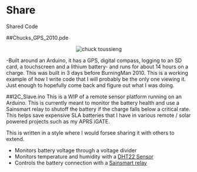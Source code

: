 # Share
Shared Code

##Chucks_GPS_2010.pde
<p align="center" >
  <img src="https://raw.github.com/chucktee/share/images/1000w.png" alt="chuck toussieng" title="chuck toussieng">
</p>
-Built around an Arduino, it has a GPS, digital compass, logging to an SD card, a touchscreen and a lithium battery- and runs for about 14 hours on a charge.
This was built in 3 days before BurningMan 2010.  This is a working example of how I write code that I will probably be the only one viewing it.  Just enough to hopefully come back and figure out what I was doing.

##I2C_Slave.ino
This is a WIP of a remote sensor platform running on an Arduino.  This is currently meant to monitor the battery health and use a Sainsmart relay to shutoff the battery if the charge falls below a critical rate.  This helps save expensive SLA batteries that I have in various remote / solar powered projects such as my APRS iGATE.

This is written in a style where I would forsee sharing it with others to extend.

- Monitors battery voltage through a voltage divider
- Monitors temperature and humidity with a [DHT22 Sensor](http://www.adafruit.com/products/385?gclid=CL-95abFpMQCFQenaQodpaQAVA)
- Controls the battery connection with a [Sainsmart relay](http://www.sainsmart.com/arduino-compatibles-1/relay.html)





